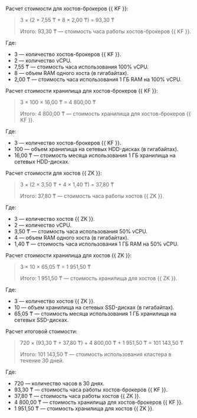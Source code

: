 Расчет стоимости для хостов-брокеров {{ KF }}:

> 3 × (2&nbsp;×&nbsp;7,55&nbsp;₸ + 8&nbsp;×&nbsp;2,00&nbsp;₸) = 93,30&nbsp;₸
> 
> Итого: 93,30&nbsp;₸ — стоимость часа работы хостов-брокеров {{ KF }}.

Где:
* 3 — количество хостов-брокеров {{ KF }}.
* 2 — количество vCPU.
* 7,55&nbsp;₸ — стоимость часа использования 100% vCPU.
* 8 — объем RAM одного хоста (в гигабайтах).
* 2,00&nbsp;₸ — стоимость часа использования 1 ГБ RAM на 100% vCPU.

Расчет стоимости хранилища для хостов-брокеров {{ KF }}:

> 3 × 100 × 16,00&nbsp;₸ = 4&nbsp;800,00&nbsp;₸
>
> Итого: 4&nbsp;800,00&nbsp;₸ — стоимость хранилища для хостов-брокеров {{ KF }}.

Где:
* 3 — количество хостов-брокеров {{ KF }}.
* 100 — объем хранилища на сетевых HDD-дисках (в гигабайтах).
* 16,00&nbsp;₸ — стоимость месяца использования 1 ГБ хранилища на сетевых HDD-дисках.

Расчет стоимости для хостов {{ ZK }}:

> 3 × (2&nbsp;×&nbsp;3,50&nbsp;₸ + 4&nbsp;×&nbsp;1,40&nbsp;₸) = 37,80&nbsp;₸
>
> Итого: 37,80&nbsp;₸ — стоимость часа работы хостов {{ ZK }}.

Где:
* 3 — количество хостов {{ ZK }}.
* 2 — количество vCPU.
* 3,50&nbsp;₸ — стоимость часа использования 50% vCPU.
* 4 — объем RAM одного хоста (в гигабайтах).
* 1,40&nbsp;₸ — стоимость часа использования 1 ГБ RAM на 50% vCPU.

Расчет стоимости хранилища для хостов {{ ZK }}:

> 3 × 10 × 65,05&nbsp;₸ = 1&nbsp;951,50&nbsp;₸
>
> Итого: 1&nbsp;951,50&nbsp;₸ — стоимость хранилища для хостов {{ ZK }}.

Где:
* 3 — количество хостов {{ ZK }}.
* 10 — объем хранилища на сетевых SSD-дисках (в гигабайтах).
* 65,05&nbsp;₸ — стоимость месяца использования 1 ГБ хранилища на сетевых SSD-дисках.

Расчет итоговой стоимости:

> 720 × (93,30&nbsp;₸ + 37,80&nbsp;₸) + 4&nbsp;800,00&nbsp;₸ + 1&nbsp;951,50&nbsp;₸ = 101&nbsp;143,50&nbsp;₸
>
> Итого: 101&nbsp;143,50&nbsp;₸ — стоимость использования кластера в течение 30 дней.

Где:
* 720 — количество часов в 30 днях.
* 93,30&nbsp;₸ — стоимость часа работы хостов-брокеров {{ KF }}.
* 37,80&nbsp;₸ — стоимость часа работы хостов {{ ZK }}.
* 4&nbsp;800,00&nbsp;₸ — стоимость хранилища для хостов-брокеров {{ KF }}.
* 1&nbsp;951,50&nbsp;₸ — стоимость хранилища для хостов {{ ZK }}.